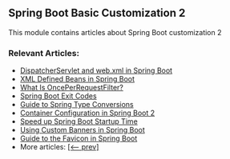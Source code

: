 ## Spring Boot Basic Customization 2

This module contains articles about Spring Boot customization 2

### Relevant Articles:

 - [DispatcherServlet and web.xml in Spring Boot](https://www.baeldung.com/spring-boot-dispatcherservlet-web-xml)
 - [XML Defined Beans in Spring Boot](https://www.baeldung.com/spring-boot-xml-beans)
 - [What Is OncePerRequestFilter?](https://www.baeldung.com/spring-onceperrequestfilter)
 - [Spring Boot Exit Codes](https://www.baeldung.com/spring-boot-exit-codes)
 - [Guide to Spring Type Conversions](https://www.baeldung.com/spring-type-conversions)
 - [Container Configuration in Spring Boot 2](https://www.baeldung.com/embeddedservletcontainercustomizer-configurableembeddedservletcontainer-spring-boot)
 - [Speed up Spring Boot Startup Time](https://www.baeldung.com/spring-boot-startup-speed)
 - [Using Custom Banners in Spring Boot](https://www.baeldung.com/spring-boot-custom-banners)
 - [Guide to the Favicon in Spring Boot](https://www.baeldung.com/spring-boot-favicon)
 - More articles: [[<-- prev]](/spring-boot-modules/spring-boot-basic-customization)
